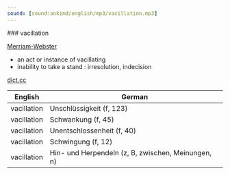 ```yaml
---
sound: [sound:ankimd/english/mp3/vacillation.mp3]
---
```


\### vacillation

[Merriam-Webster](https://www.merriam-webster.com/dictionary/vacillation)

- an act or instance of vacillating
- inability to take a stand : irresolution, indecision

[dict.cc](https://www.dict.cc/vacillation)

| English        | German       |
| -------------- | ------------ |
| vacillation | Unschlüssigkeit (f, 123) |
| vacillation | Schwankung (f, 45) |
| vacillation | Unentschlossenheit (f, 40) |
| vacillation | Schwingung (f, 12) |
| vacillation | Hin- und Herpendeln (z, B, zwischen, Meinungen, n) |
